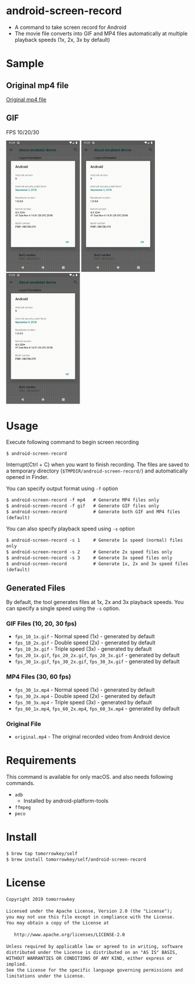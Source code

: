 android-screen-record
===

- A command to take screen record for Android
- The movie file converts into GIF and MP4 files automatically at multiple playback speeds (1x, 2x, 3x by default)

# Sample

## Original mp4 file

[Original mp4 file](./sample/original.mp4)

## GIF

FPS 10/20/30

<img src="./sample/fps_10.gif" width="200" alt="fps10"> <img src="./sample/fps_20.gif" width="200" alt="fps20"> <img src="./sample/fps_30.gif" width="200" alt="fps30">

# Usage

Execute following command to begin screen recording

```
$ android-screen-record
```

Interrupt(Ctrl + C) when you want to finish recording.
The files are saved to a temporary directory (`$TMPDIR/android-screen-record/`) and automatically opened in Finder.

You can specify output format using `-f` option

```
$ android-screen-record -f mp4   # Generate MP4 files only
$ android-screen-record -f gif   # Generate GIF files only
$ android-screen-record          # Generate both GIF and MP4 files (default)
```

You can also specify playback speed using `-s` option

```
$ android-screen-record -s 1     # Generate 1x speed (normal) files only
$ android-screen-record -s 2     # Generate 2x speed files only
$ android-screen-record -s 3     # Generate 3x speed files only
$ android-screen-record          # Generate 1x, 2x and 3x speed files (default)
```

## Generated Files

By default, the tool generates files at 1x, 2x and 3x playback speeds. You can specify a single speed using the `-s` option.

### GIF Files (10, 20, 30 fps)
- `fps_10_1x.gif` - Normal speed (1x) - generated by default
- `fps_10_2x.gif` - Double speed (2x) - generated by default
- `fps_10_3x.gif` - Triple speed (3x) - generated by default
- `fps_20_1x.gif`, `fps_20_2x.gif`, `fps_20_3x.gif` - generated by default
- `fps_30_1x.gif`, `fps_30_2x.gif`, `fps_30_3x.gif` - generated by default

### MP4 Files (30, 60 fps)
- `fps_30_1x.mp4` - Normal speed (1x) - generated by default
- `fps_30_2x.mp4` - Double speed (2x) - generated by default
- `fps_30_3x.mp4` - Triple speed (3x) - generated by default
- `fps_60_1x.mp4`, `fps_60_2x.mp4`, `fps_60_3x.mp4` - generated by default

### Original File
- `original.mp4` - The original recorded video from Android device

# Requirements

This command is available for only macOS. and also needs following commands.

- `adb`
  - Installed by android-platform-tools
- `ffmpeg`
- `peco`

# Install

```
$ brew tap tomorrowkey/self
$ brew install tomorrowkey/self/android-screen-record
```

# License

```
Copyright 2019 tomorrowkey

Licensed under the Apache License, Version 2.0 (the "License");
you may not use this file except in compliance with the License.
You may obtain a copy of the License at

   http://www.apache.org/licenses/LICENSE-2.0

Unless required by applicable law or agreed to in writing, software
distributed under the License is distributed on an "AS IS" BASIS,
WITHOUT WARRANTIES OR CONDITIONS OF ANY KIND, either express or implied.
See the License for the specific language governing permissions and
limitations under the License.
```
